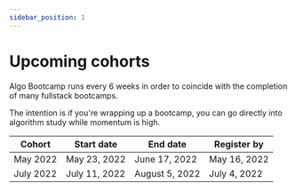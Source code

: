 ```yaml
---
sidebar_position: 1
---
```


# Upcoming cohorts

Algo Bootcamp runs every 6 weeks in order to coincide with the completion of many fullstack bootcamps.

The intention is if you're wrapping up a bootcamp, you can go directly into algorithm study while momentum is high.

| Cohort  | Start date | End date  | Register by  |
|---|---|---|---|
| May 2022  | May 23, 2022  | June 17, 2022  | May 16, 2022  |
| July 2022  | July 11, 2022  | August 5, 2022  | July 4, 2022  |
